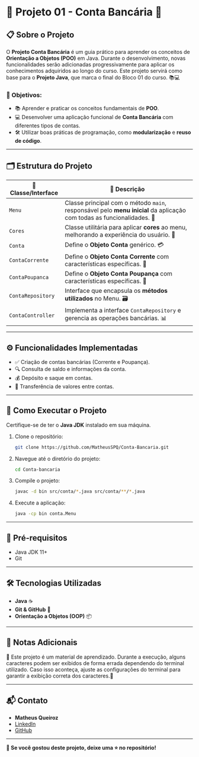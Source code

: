 # 🏦 Projeto 01 - Conta Bancária 🚀

## 📋 Sobre o Projeto
O **Projeto Conta Bancária** é um guia prático para aprender os conceitos de **Orientação a Objetos (POO)** em Java. Durante o desenvolvimento, novas funcionalidades serão adicionadas progressivamente para aplicar os conhecimentos adquiridos ao longo do curso. Este projeto servirá como base para o **Projeto Java**, que marca o final do Bloco 01 do curso. 📚💻

### 🎯 Objetivos:
- 📚 Aprender e praticar os conceitos fundamentais de **POO**.
- 💻 Desenvolver uma aplicação funcional de **Conta Bancária** com diferentes tipos de contas.
- 🛠️ Utilizar boas práticas de programação, como **modularização** e **reuso de código**.

---

## 🗂 Estrutura do Projeto

| 📝 **Classe/Interface** | 📄 **Descrição** |
|------------------------|----------------------------------------------|
| `Menu`                | Classe principal com o método `main`, responsável pelo **menu inicial** da aplicação com todas as funcionalidades. 📑 |
| `Cores`               | Classe utilitária para aplicar **cores** ao menu, melhorando a experiência do usuário. 🎨 |
| `Conta`               | Define o **Objeto Conta** genérico. 💳 |
| `ContaCorrente`       | Define o **Objeto Conta Corrente** com características específicas. 🏦 |
| `ContaPoupanca`       | Define o **Objeto Conta Poupança** com características específicas. 🐷 |
| `ContaRepository`     | Interface que encapsula os **métodos utilizados** no Menu. 🗃️ |
| `ContaController`     | Implementa a interface `ContaRepository` e gerencia as operações bancárias. 📊 |

---

## ⚙️ Funcionalidades Implementadas
- ✅ Criação de contas bancárias (Corrente e Poupança).
- 🔍 Consulta de saldo e informações da conta.
- 💰 Depósito e saque em contas.
- 🔄 Transferência de valores entre contas.

---

## 🚀 Como Executar o Projeto

Certifique-se de ter o **Java JDK** instalado em sua máquina.

1. Clone o repositório:
    ```bash
    git clone https://github.com/MatheusSPQ/Conta-Bancaria.git
    ```
2. Navegue até o diretório do projeto:
    ```bash
    cd Conta-bancaria
    ```
3. Compile o projeto:
    ```bash
    javac -d bin src/conta/*.java src/conta/**/*.java
    ```
4. Execute a aplicação:
    ```bash
    java -cp bin conta.Menu
    ```

---

## 📌 Pré-requisitos
- Java JDK 11+
- Git

---

## 🛠 Tecnologias Utilizadas
- **Java** ☕
- **Git & GitHub** 🐙
- **Orientação a Objetos (OOP)** 📦

---

## 📝 Notas Adicionais
🔧 Este projeto é um material de aprendizado. Durante a execução, alguns caracteres podem ser exibidos de forma errada 
dependendo do terminal utilizado. Caso isso aconteça, ajuste as configurações do terminal para garantir a exibição correta dos caracteres.🌟

---

## 📬 Contato
- **Matheus Queiroz**  
- [LinkedIn](https://www.linkedin.com/in/matheus-queiroz/)  
- [GitHub](https://github.com/MatheusSPQ)

---

**🌟 Se você gostou deste projeto, deixe uma ⭐ no repositório!**
